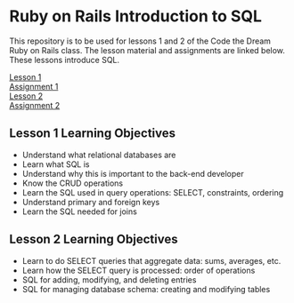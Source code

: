 # Ruby on Rails Introduction to SQL

This repository is to be used for lessons 1 and 2 of the Code the Dream Ruby on Rails class.  The lesson material and assignments are linked below.  These lessons introduce SQL.

[Lesson 1](/lessons/Lesson-1-SQL-Part-1.md)  
[Assignment 1](/lessons/Assignment-1-SQL-Part-1.md)  
[Lesson 2](/lessons/Lesson-2-SQL-Part-2.md)  
[Assignment 2](/lessons/Assignment-2-SQL-Part-2.md)  

## Lesson 1 Learning Objectives

- Understand what relational databases are
- Learn what SQL is
- Understand why this is important to the back-end developer
- Know the CRUD operations
- Learn the SQL used in query operations: SELECT, constraints, ordering
- Understand primary and foreign keys
- Learn the SQL needed for joins

## Lesson 2 Learning Objectives

- Learn to do SELECT queries that aggregate data: sums, averages, etc.
- Learn how the SELECT query is processed: order of operations
- SQL for adding, modifying, and deleting entries
- SQL for managing database schema: creating and modifying tables
